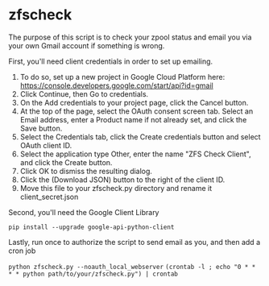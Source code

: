 # zfscheck
The purpose of this script is to check your zpool status and email you via your own Gmail account if something is wrong.

First, you'll need client credentials in order to set up emailing.
1. To do so, set up a new project in Google Cloud Platform here: https://console.developers.google.com/start/api?id=gmail
2. Click Continue, then Go to credentials.
3. On the Add credentials to your project page, click the Cancel button.
4. At the top of the page, select the OAuth consent screen tab. Select an Email address, enter a Product name if not already set, and click the Save button.
5. Select the Credentials tab, click the Create credentials button and select OAuth client ID.
6. Select the application type Other, enter the name "ZFS Check Client", and click the Create button.
7. Click OK to dismiss the resulting dialog.
8. Click the (Download JSON) button to the right of the client ID.
9. Move this file to your zfscheck.py directory and rename it client_secret.json

Second, you'll need the Google Client Library

`pip install --upgrade google-api-python-client`

Lastly, run once to authorize the script to send email as you, and then add a cron job

`python zfscheck.py --noauth_local_webserver`
`(crontab -l ; echo "0 * * * * python path/to/your/zfscheck.py") | crontab`
